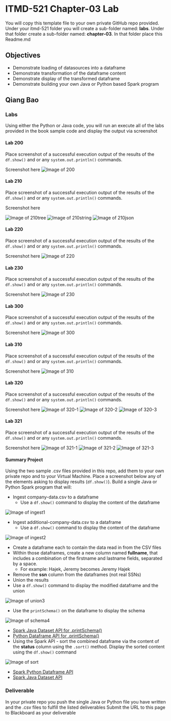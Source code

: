 # ITMD-521 Chapter-03 Lab

You will copy this template file to your own private GitHub repo provided.  Under your itmd-521 folder you will create a sub-folder named: **labs**.  Under that folder create a sub-folder named: **chapter-03**.  In that folder place this Readme.md

## Objectives

- Demonstrate loading of datasources into a dataframe
- Demonstrate transformation of the dataframe content
- Demonstrate display of the transformed dataframe
- Demonstrate building your own Java or Python based Spark program

## Qiang Bao

### Labs

Using either the Python or Java code, you will run an execute all of the labs provided in the book sample code and display the output via screenshot

#### Lab 200

Place screenshot of a successful execution output of the results of the `df.show()` and or any `system.out.println()` commands.

Screenshot here
![Image of 200](images/200.png "Image of 200")

#### Lab 210

Place screenshot of a successful execution output of the results of the `df.show()` and or any `system.out.println()` commands.

Screenshot here

![Image of 210tree](images/210tree.png "Image of 210tree")
![Image of 210string](images/210string.png "Image of 210string")
![Image of 210json](images/210json.png "Image of 210json")

#### Lab 220

Place screenshot of a successful execution output of the results of the `df.show()` and or any `system.out.println()` commands.

Screenshot here
![Image of 220](images/220.png "Image of 220")

#### Lab 230

Place screenshot of a successful execution output of the results of the `df.show()` and or any `system.out.println()` commands.

Screenshot here
![Image of 230](images/230.png "Image of 230")

#### Lab 300

Place screenshot of a successful execution output of the results of the `df.show()` and or any `system.out.println()` commands.

Screenshot here
![Image of 300](images/300.png "Image of 300")

#### Lab 310

Place screenshot of a successful execution output of the results of the `df.show()` and or any `system.out.println()` commands.

Screenshot here
![Image of 310](images/310.png "Image of 310")

#### Lab 320

Place screenshot of a successful execution output of the results of the `df.show()` and or any `system.out.println()` commands.

Screenshot here
![Image of 320-1](images/320-1.png "Image of 320-1")
![Image of 320-2](images/320-2.png "Image of 320-2")
![Image of 320-3](images/320-3.png "Image of 320-3")

#### Lab 321

Place screenshot of a successful execution output of the results of the `df.show()` and or any `system.out.println()` commands.

Screenshot here
![Image of 321-1](images/321-1.png "Image of 321-1")
![Image of 321-2](images/321-2.png "Image of 321-2")
![Image of 321-3](images/321-3.png "Image of 321-3")

#### Summary Project

Using the two sample .csv files provided in this repo, add them to your own private repo and to your Virtual Machine.  Place a screenshot below any of the elements asking to display results (`df.show()`). Build a single Java or Python Spark program that will:

- Ingest company-data.csv to a dataframe
  - Use a `df.show()` command to display the content of the dataframe

![Image of ingest1](images/ingest1.png "Image of ingest1")

- Ingest additional-company-data.csv to a dataframe
  - Use a `df.show()` command to display the content of the dataframe

![Image of ingest2](images/ingest2.png "Image of ingest2")

- Create a dataframe each to contain the data read in from the CSV files
- Within those dataframes, create a new column named **fullname**, that includes a combination of the firstname and lastname fields, separated by a space.  
  - For example: Hajek, Jeremy becomes Jeremy Hajek
- Remove the **ssn** column from the dataframes (not real SSNs)
- Union the results
- Use a `df.show()` command to display the modified dataframe and the union

![Image of union3](images/union3.png "Image of union3")

- Use the `printSchema()` on the dataframe to display the schema

![Image of schema4](images/schema4.png "Image of schema4")

  - [Spark Java Dataset API for .printSchema()](https://spark.apache.org/docs/latest/api/java/org/apache/spark/sql/Dataset.html#printSchema-- "Spark Java API for printSchema")
  - [Python Dataframe API for .printSchema()](https://spark.apache.org/docs/latest/api/python/pyspark.sql.html?highlight=printschema#pyspark.sql.DataFrame.printSchema "Python Spark API for printSchema")
- Using the Spark API - sort the combined dataframe via the content of the **status** column using the `.sort()` method. Display the sorted content using the `df.show()` command

![Image of sort](images/sort.png "Image of sort")

  - [Spark Python Dataframe API](https://spark.apache.org/docs/latest/api/python/pyspark.sql.html?highlight=printschema#pyspark.sql.DataFrame "Spark Dataframe API webpage")
  - [Spark Java Dataset API](https://spark.apache.org/docs/latest/api/java/org/apache/spark/sql/Dataset.html "Spark Dataset API webpage")

### Deliverable

In your private repo you push the single Java or Python file you have written and the .csv files to fulfill the listed deliverables
Submit the URL to this page to Blackboard as your deliverable

